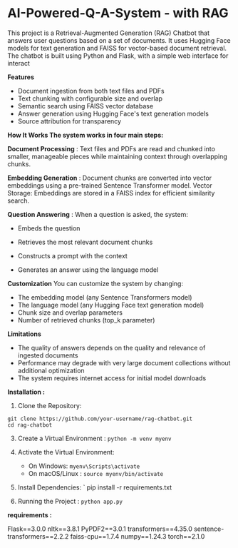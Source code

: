 # AI-Powered-Q-A-System - with RAG
This project is a Retrieval-Augmented Generation (RAG) Chatbot that answers user questions based on a set of documents.
It uses Hugging Face models for text generation and FAISS for vector-based document retrieval.
The chatbot is built using Python and Flask, with a simple web interface for interact


**Features**
 - Document ingestion from both text files and PDFs
 - Text chunking with configurable size and overlap
 - Semantic search using FAISS vector database
 - Answer generation using Hugging Face's text generation models
 - Source attribution for transparency


**How It Works
The system works in four main steps:**

**Document Processing** : Text files and PDFs are read and chunked into smaller, manageable pieces while maintaining context through overlapping chunks.

**Embedding Generation** : Document chunks are converted into vector embeddings using a pre-trained Sentence Transformer model.
Vector Storage: Embeddings are stored in a FAISS index for efficient similarity search.

**Question Answering** : When a question is asked, the system:

- Embeds the question

-  Retrieves the most relevant document chunks

-  Constructs a prompt with the context

-  Generates an answer using the language model

**Customization**
You can customize the system by changing:

- The embedding model (any Sentence Transformers model)
- The language model (any Hugging Face text generation model)
- Chunk size and overlap parameters
- Number of retrieved chunks (top_k parameter)

**Limitations**

- The quality of answers depends on the quality and relevance of ingested documents
- Performance may degrade with very large document collections without additional optimization
- The system requires internet access for initial model downloads


**Installation :** 

1. Clone the Repository:
```
git clone https://github.com/your-username/rag-chatbot.git
cd rag-chatbot
```

3. Create a Virtual Environment : `python -m venv myenv `

5. Activate the Virtual Environment:
   - On Windows:
       `myenv\Scripts\activate`
   - On macOS/Linux :
       `source myenv/bin/activate `
   
7. Install Dependencies:
      ` pip install -r requirements.txt

9. Running the Project  :
      `python app.py `


**requirements  :** 

Flask==3.0.0
nltk==3.8.1
PyPDF2==3.0.1
transformers==4.35.0
sentence-transformers==2.2.2
faiss-cpu==1.7.4
numpy==1.24.3
torch==2.1.0
